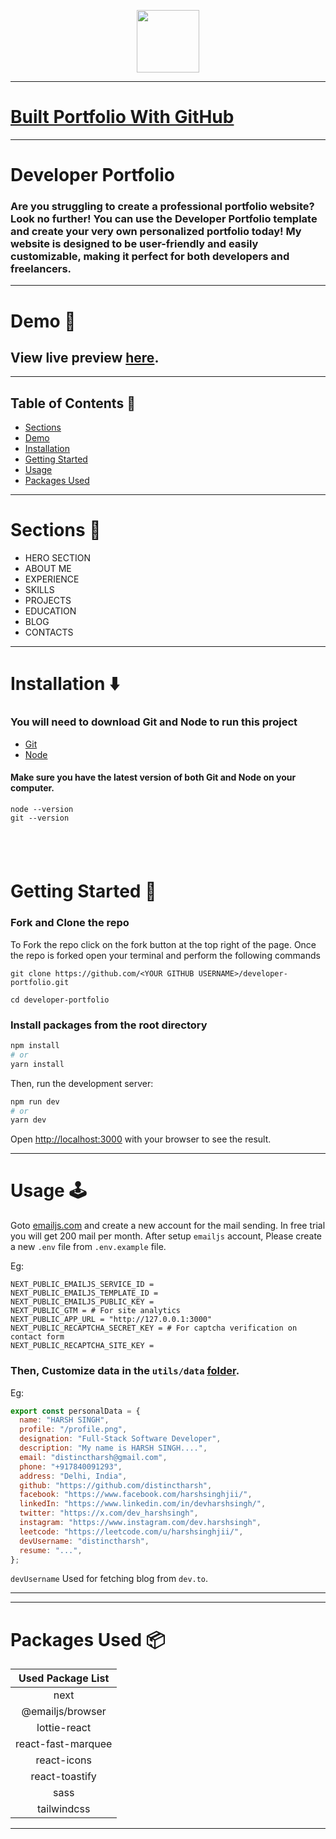<p align="center" width="100%">
    <img height="100" src="https://lh3.googleusercontent.com/drive-viewer/AKGpihajbULqFrpTQw0C51tteYqrl1_XMTVjLBYhWjtkVcKSkLpDbQdS9Jw0XZdWdmaZBFhxn7OrSuLF_EI_jmbF_EXt73PGb5ME0Hg=w1920-h912-rw-v1">
</p>

---

# [Built Portfolio With GitHub ](https://github.com/distinctharsh/portfolio)

---

# Developer Portfolio

### Are you struggling to create a professional portfolio website? Look no further! You can use the Developer Portfolio template and create your very own personalized portfolio today! My website is designed to be user-friendly and easily customizable, making it perfect for both developers and freelancers.

---

# Demo :movie_camera:

<!-- ![](./public/image/screen.png) -->

## View live preview [here](https://distinctharsh.netlify.app/).

---

## Table of Contents :scroll:

- [Sections](#sections-bookmark)
- [Demo](#demo-movie_camera)
- [Installation](#installation-arrow_down)
- [Getting Started](#getting-started-dart)
- [Usage](#usage-joystick)
- [Packages Used](#packages-used-package)

---

# Sections :bookmark:

- HERO SECTION
- ABOUT ME
- EXPERIENCE
- SKILLS
- PROJECTS
- EDUCATION
- BLOG
- CONTACTS

---

# Installation :arrow_down:

### You will need to download Git and Node to run this project

- [Git](https://git-scm.com/downloads)
- [Node](https://nodejs.org/en/download/)

#### Make sure you have the latest version of both Git and Node on your computer.

```
node --version
git --version
```

## <br />

# Getting Started :dart:

### Fork and Clone the repo

To Fork the repo click on the fork button at the top right of the page. Once the repo is forked open your terminal and perform the following commands

```
git clone https://github.com/<YOUR GITHUB USERNAME>/developer-portfolio.git

cd developer-portfolio
```

### Install packages from the root directory

```bash
npm install
# or
yarn install
```

Then, run the development server:

```bash
npm run dev
# or
yarn dev
```

Open [http://localhost:3000](http://localhost:3000) with your browser to see the result.

---

# Usage :joystick:

Goto [emailjs.com](https://www.emailjs.com/) and create a new account for the mail sending. In free trial you will get 200 mail per month. After setup `emailjs` account, Please create a new `.env` file from `.env.example` file.

Eg:

```env
NEXT_PUBLIC_EMAILJS_SERVICE_ID =
NEXT_PUBLIC_EMAILJS_TEMPLATE_ID =
NEXT_PUBLIC_EMAILJS_PUBLIC_KEY =
NEXT_PUBLIC_GTM = # For site analytics
NEXT_PUBLIC_APP_URL = "http://127.0.0.1:3000"
NEXT_PUBLIC_RECAPTCHA_SECRET_KEY = # For captcha verification on contact form
NEXT_PUBLIC_RECAPTCHA_SITE_KEY =
```

### Then, Customize data in the `utils/data` [folder](https://github.com/distinctharsh/developer-portfolio/tree/main/utils/data).

Eg:

```javascript
export const personalData = {
  name: "HARSH SINGH",
  profile: "/profile.png",
  designation: "Full-Stack Software Developer",
  description: "My name is HARSH SINGH....",
  email: "distinctharsh@gmail.com",
  phone: "+917840091293",
  address: "Delhi, India",
  github: "https://github.com/distinctharsh",
  facebook: "https://www.facebook.com/harshsinghjii/",
  linkedIn: "https://www.linkedin.com/in/devharshsingh/",
  twitter: "https://x.com/dev_harshsingh",
  instagram: "https://www.instagram.com/dev.harshsingh",
  leetcode: "https://leetcode.com/u/harshsinghjii/",
  devUsername: "distinctharsh",
  resume: "...",
};
```

`devUsername` Used for fetching blog from `dev.to`.

---

---

# Packages Used :package:

| Used Package List  |
| :----------------: |
|        next        |
|  @emailjs/browser  |
|    lottie-react    |
| react-fast-marquee |
|    react-icons     |
|   react-toastify   |
|        sass        |
|    tailwindcss     |

---
